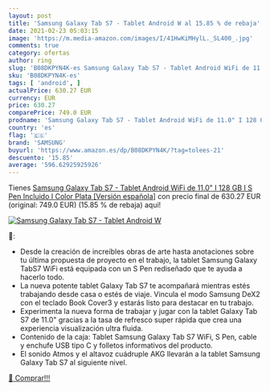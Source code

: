 ```yaml
---
layout: post
title: 'Samsung Galaxy Tab S7 - Tablet Android W al 15.85 % de rebaja'
date: 2021-02-23 05:03:15
image: 'https://m.media-amazon.com/images/I/41HwKiMHylL._SL400_.jpg'
comments: true
category: ofertas
author: ring
slug: 'B08DKPYN4K-es Samsung Galaxy Tab S7 - Tablet Android WiFi de 11.0" I 128...'
sku: 'B08DKPYN4K-es'
tags: [ 'android', ]
actualPrice: 630.27 EUR
currency: EUR
price: 630.27
comparePrice: 749.0 EUR
prodname: 'Samsung Galaxy Tab S7 - Tablet Android WiFi de 11.0" I 128 GB I S Pen Incluido I Color Plata [Versión española]'
country: 'es'
flag: '🇪🇸'
brand: 'SAMSUNG'
buyurl: 'https://www.amazon.es/dp/B08DKPYN4K/?tag=tolees-21'
descuento: '15.85'
average: '596.62925925926'
---
```


Tienes [Samsung Galaxy Tab S7 - Tablet Android WiFi de 11.0" I 128 GB I S Pen Incluido I Color Plata [Versión española]](https://www.amazon.es/dp/B08DKPYN4K/?tag=tolees-21) con precio final de  630.27 EUR (original: 749.0 EUR) (15.85 %  de rebaja) aqui!

[![Samsung Galaxy Tab S7 - Tablet Android W](https://m.media-amazon.com/images/I/41HwKiMHylL._SL400_.jpg)](https://www.amazon.es/dp/B08DKPYN4K/?tag=tolees-21)

🔎:

- Desde la creación de increíbles obras de arte hasta anotaciones sobre tu última propuesta de proyecto en el trabajo, la tablet Samsung Galaxy TabS7 WiFi está equipada con un S Pen rediseñado que te ayuda a hacerlo todo.
- La nueva potente tablet Galaxy Tab S7 te acompañará mientras estés trabajando desde casa o estés de viaje. Vincula el modo Samsung DeX2 con el teclado Book Cover3 y estarás listo para destacar en tu trabajo.
- Experimenta la nueva forma de trabajar y jugar con la tablet Galaxy Tab S7 de 11.0" gracias a la tasa de refresco super rápida que crea una experiencia visualización ultra fluida.
- Contenido de la caja: Tablet Samsung Galaxy Tab S7 WiFi, S Pen, cable y enchufe USB tipo C y folletos informativos del producto.
- El sonido Atmos y el altavoz cuádruple AKG llevarán a la tablet Samsung Galaxy Tab S7 al siguiente nivel.

[🛒 Comprar!!!](https://www.amazon.es/dp/B08DKPYN4K/?tag=tolees-21)
